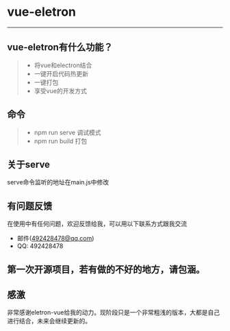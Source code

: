 # vue-eletron
------
## vue-eletron有什么功能？


> * 将vue和electron结合
> * 一键开启代码热更新
> * 一键打包
> * 享受vue的开发方式

## 命令
> * npm run serve 调试模式
> * npm run build 打包

## 关于serve
serve命令监听的地址在main.js中修改

## 有问题反馈
在使用中有任何问题，欢迎反馈给我，可以用以下联系方式跟我交流
* 邮件(492428478@qq.com)
* QQ: 492428478

## 第一次开源项目，若有做的不好的地方，请包涵。
## 感激
非常感谢eletron-vue给我的动力。现阶段只是一个非常粗浅的版本，大都是自己进行结合，未来会继续更新的。
